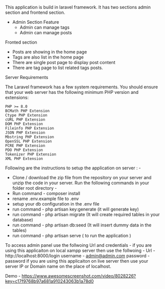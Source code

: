 This application is build in laravel framework. It has two sections admin section and frontend section. 
 - Admin Section Feature
   - Admin can manage tags
   - Admin can manage posts

Fronted section
 - Posts are showing in the home page
 - Tags are also list in the home page
 - There are single post page to display post content
 - There are tag page to list related tags posts.


Server Requirements

The Laravel framework has a few system requirements. You should ensure that your web server has the following minimum PHP version and extensions:

    PHP >= 8.0
    BCMath PHP Extension
    Ctype PHP Extension
    cURL PHP Extension
    DOM PHP Extension
    Fileinfo PHP Extension
    JSON PHP Extension
    Mbstring PHP Extension
    OpenSSL PHP Extension
    PCRE PHP Extension
    PDO PHP Extension
    Tokenizer PHP Extension
    XML PHP Extension


Following are the instructions to setup the application on server : - 

 - Clone / download the zip file from the repository on your server and unzip the code in your server. Run the following commands in your folder root directory - 
 - Run command - composer install 
 - rename .env.example file to .env
 - setup your db configuration in the .env file
 - run command - php artisan key:generate (it will generate key)
 - run command - php artisan migrate  (It will create required tables in your database)
 - run command - php artisan db:seed (It will insert dummy data in the tables)
 - run command - php artisan serve ( to run the application )

To access admin panel use the follwoing Url and credentials - 
 if you are using this applicaiton on local xampp server then use the follwoing - 
    Url - http://localhost:8000/login
     username - admin@admin.com
     password - password
 if you are using this applicaiton on live server then use your server IP or Domain name on the place of localhost.   
     
 Demo - https://www.awesomescreenshot.com/video/8028226?key=c17f9768b97a681a910243063b1a78d0
